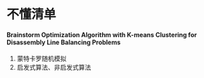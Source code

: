 # 不懂清单
#### Brainstorm Optimization Algorithm with K-means Clustering for Disassembly Line Balancing Problems
1. 蒙特卡罗随机模拟
2. 启发式算法、非启发式算法